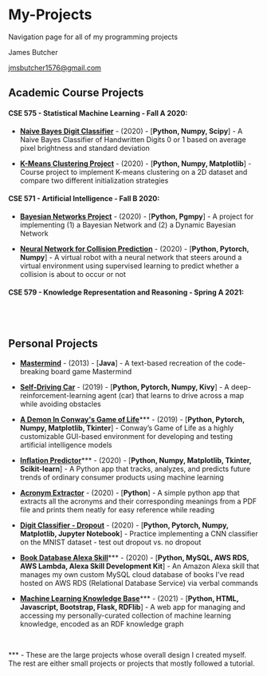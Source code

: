 # My-Projects
Navigation page for all of my programming projects

James Butcher

jmsbutcher1576@gmail.com

## Academic Course Projects

#### CSE 575 - Statistical Machine Learning - Fall A 2020:

- <a href="https://github.com/jmsbutcher/Naive-Bayes-Digit-Classifier">**Naive Bayes Digit Classifier**</a> - (2020) - [**Python, Numpy, Scipy**] - A Naive Bayes Classifier of Handwritten Digits 0 or 1 based on average pixel brightness and standard deviation

- <a href="https://github.com/jmsbutcher/K-means-clustering-project">**K-Means Clustering Project**</a> - (2020) - [**Python, Numpy, Matplotlib**] - Course project to implement K-means clustering on a 2D dataset and compare two different initialization strategies

#### CSE 571 - Artificial Intelligence - Fall B 2020:

- <a href="https://github.com/jmsbutcher/Bayesian-networks-project">**Bayesian Networks Project**</a> - (2020) - [**Python, Pgmpy**] - A project for implementing (1) a Bayesian Network and (2) a Dynamic Bayesian Network

- <a href="https://github.com/jmsbutcher/Neural-Network-for-Collision-Prediction">**Neural Network for Collision Prediction**</a> - (2020) - [**Python, Pytorch, Numpy**] - A virtual robot with a neural network that steers around a virtual environment using supervised learning to predict whether a collision is about to occur or not


#### CSE 579 - Knowledge Representation and Reasoning - Spring A 2021:



<br>
<br>

## Personal Projects

- <a href="https://github.com/jmsbutcher/mastermind">**Mastermind**</a> - (2013) - [**Java**] - A text-based recreation of the code-breaking board game Mastermind

- <a href="https://github.com/jmsbutcher/self-driving-car">**Self-Driving Car**</a> - (2019) - [**Python, Pytorch, Numpy, Kivy**] - A deep-reinforcement-learning agent (car) that learns to drive across a map while avoiding obstacles

- <a href="https://github.com/jmsbutcher/A-demon-in-conways-game-of-life">**A Demon In Conway's Game of Life**</a>\*** - (2019) - [**Python, Pytorch, Numpy, Matplotlib, Tkinter**] - Conway’s Game of Life as a highly customizable GUI-based environment for developing and testing artificial intelligence models

- <a href="https://github.com/jmsbutcher/inflation_predictor">**Inflation Predictor**</a>\*** - (2020) - [**Python, Numpy, Matplotlib, Tkinter, Scikit-learn**] - A Python app that tracks, analyzes, and predicts future trends of ordinary consumer products using machine learning

- <a href="https://github.com/jmsbutcher/acronym-extractor">**Acronym Extractor**</a> - (2020) - [**Python**] - A simple python app that extracts all the acronyms and their corresponding meanings from a PDF file and prints them neatly for easy reference while reading

- <a href="https://github.com/jmsbutcher/digit_classifier_dropout">**Digit Classifier - Dropout**</a> - (2020) - [**Python, Pytorch, Numpy, Matplotlib, Jupyter Notebook**] - Practice implementing a CNN classifier on the MNIST dataset - test out dropout vs. no dropout

- <a href="https://github.com/jmsbutcher/book-database-alexa-skill">**Book Database Alexa Skill**</a>\*** - (2020) - [**Python, MySQL, AWS RDS, AWS Lambda, Alexa Skill Development Kit**] - An Amazon Alexa skill that manages my own custom MySQL cloud database of books I've read hosted on AWS RDS (Relational Database Service) via verbal commands

- <a href="https://github.com/jmsbutcher/machine-learning-knowledge-base">**Machine Learning Knowledge Base**</a>\*** - (2021) - [**Python, HTML, Javascript, Bootstrap, Flask, RDFlib**] - A web app for managing and accessing my personally-curated collection of machine learning knowledge, encoded as an RDF knowledge graph

<br>

\*** - These are the large projects whose overall design I created myself. The rest are either small projects or projects that mostly followed a tutorial.

